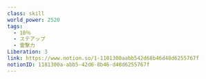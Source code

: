 ```yaml
---
class: skill
world_power: 2520
tags:
  - 10％
  - ステアップ
  - 霊撃力
Liberation: 3
link: https://www.notion.so/1-1181300aabb542d68b46d48d6255767f
notionID: 1181300a-abb5-42d6-8b46-d48d6255767f
---
```

